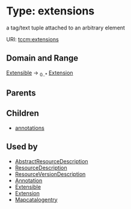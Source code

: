 
# Type: extensions


a tag/text tuple attached to an arbitrary element

URI: [tccm:extensions](https://hotecosystem.org/tccm/extensions)


## Domain and Range

[Extensible](Extensible.md) ->  <sub>0..*</sub> [Extension](Extension.md)

## Parents


## Children

 *  [annotations](annotations.md)

## Used by

 * [AbstractResourceDescription](AbstractResourceDescription.md)
 * [ResourceDescription](ResourceDescription.md)
 * [ResourceVersionDescription](ResourceVersionDescription.md)
 * [Annotation](Annotation.md)
 * [Extensible](Extensible.md)
 * [Extension](Extension.md)
 * [Mapcatalogentry](Mapcatalogentry.md)
